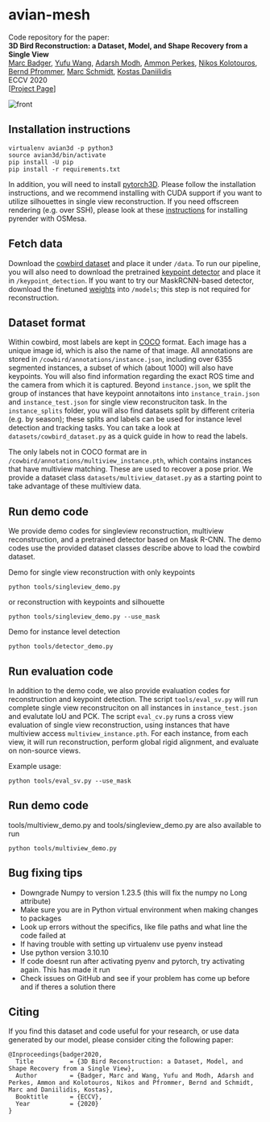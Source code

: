 # avian-mesh
Code repository for the paper: \
**3D Bird Reconstruction: a Dataset, Model, and Shape Recovery from a Single View**  
[Marc Badger](https://www.ocf.berkeley.edu/~badger/), [Yufu Wang](https://yufu-wang.github.io), [Adarsh Modh](https://www.seas.upenn.edu/~adarshm/), [Ammon Perkes](https://aperkes.github.io), [Nikos Kolotouros](https://www.seas.upenn.edu/~nkolot/), [Bernd Pfrommer](http://pfrommer.us), [Marc Schmidt](https://web.sas.upenn.edu/marcschmidtlab/pages/people/), [Kostas Daniilidis](https://www.cis.upenn.edu/~kostas/) \
ECCV 2020 \
[[Project Page](https://marcbadger.github.io/avian-mesh/)]

![front](front.png)

## Installation instructions
```
virtualenv avian3d -p python3
source avian3d/bin/activate
pip install -U pip
pip install -r requirements.txt
```

In addition, you will need to install [pytorch3D](https://github.com/facebookresearch/pytorch3d). Please follow the installation instructions, and we recommend installing with CUDA support if you want to utilize silhouettes in single view reconstruction. If you need offscreen rendering (e.g. over SSH), please look at these [instructions](https://pyrender.readthedocs.io/en/latest/install/index.html) for installing pyrender with OSMesa. 

## Fetch data
Download the [cowbird dataset](https://drive.google.com/file/d/1vyXYIJIo9jneIqC7lowB4GVi17rjztjn/view?usp=sharing) and place it under `/data`. To run our pipeline, you will also need to download the pretrained [keypoint detector](https://drive.google.com/file/d/17hhoGypVQWOwhSEacHO_GVwAmL6UB3PS/view?usp=sharing) and place it in `/keypoint_detection`. If you want to try our MaskRCNN-based detector, download the finetuned [weights](https://drive.google.com/file/d/1YrDNJNEdbMgHjmiA2go6yOB3hEiXxw8V/view?usp=sharing) into `/models`; this step is not required for reconstruction. 

## Dataset format
Within cowbird, most labels are kept in [COCO](https://cocodataset.org/#format-data) format. Each image has a unique image id, which is also the name of that image. All annotations are stored in `/cowbird/annotations/instance.json`, including over 6355 segmented instances, a subset of which (about 1000) will also have keypoints. You will also find information regarding the exact ROS time and the camera from which it is captured. Beyond `instance.json`, we split the group of instances that have keypoint annotaitons into `instance_train.json` and `instance_test.json` for single view reconstruciton task. In the `instance_splits` folder, you will also find datasets split by different criteria (e.g. by season); these splits and labels can be used for instance level detection and tracking tasks. You can take a look at `datasets/cowbird_dataset.py` as a quick guide in how to read the labels. 

The only labels not in COCO format are in `/cowbird/annotations/multiview_instance.pth`, which contains instances that have multiview matching. These are used to recover a pose prior. We provide a dataset class `datasets/multiview_dataset.py` as a starting point to take advantage of these multiview data. 


## Run demo code
We provide demo codes for singleview reconstruction, multiview reconstruction, and a pretrained detector based on Mask R-CNN. The demo codes use the provided dataset classes describe above to load the cowbird dataset. 

Demo for single view reconstruction with only keypoints
```
python tools/singleview_demo.py
```
or reconstruction with keypoints and silhouette
```
python tools/singleview_demo.py --use_mask
```

Demo for instance level detection
```
python tools/detector_demo.py
```

## Run evaluation code
In addition to the demo code, we also provide evaluation codes for reconstruction and keypoint detection. The script `tools/eval_sv.py` will run complete single view reconstruciton on all instances in `instance_test.json` and evalutate IoU and PCK.  The script `eval_cv.py` runs a cross view evaluation of single view reconstruction, using instances that have multiview access `multiview_instance.pth`. For each instance, from each view, it will run reconstruction, perform global rigid alignment, and evaluate on non-source views.

Example usage:
```
python tools/eval_sv.py --use_mask
```

## Run demo code
tools/multiview_demo.py and tools/singleview_demo.py are also available to run
```
python tools/multiview_demo.py
```

## Bug fixing tips
* Downgrade Numpy to version 1.23.5 (this will fix the numpy no Long attribute)
* Make sure you are in Python virtual environment when making changes to packages
* Look up errors without the specifics, like file paths and what line the code failed at
* If having trouble with setting up virtualenv use pyenv instead
* Use python version 3.10.10
* If code doesnt run after activating pyenv and pytorch, try activating again. This has made it run
* Check issues on GitHub and see if your problem has come up before and if theres a solution there


## Citing
If you find this dataset and code useful for your research, or use data generated by our model, please consider citing the following paper:

	@Inproceedings{badger2020,
	  Title          = {3D Bird Reconstruction: a Dataset, Model, and Shape Recovery from a Single View},
	  Author         = {Badger, Marc and Wang, Yufu and Modh, Adarsh and Perkes, Ammon and Kolotouros, Nikos and Pfrommer, Bernd and Schmidt, Marc and Daniilidis, Kostas},
	  Booktitle      = {ECCV},
	  Year           = {2020}
	}




